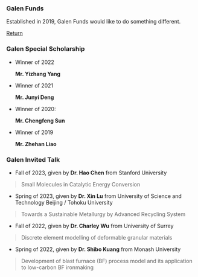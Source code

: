 ### Galen Funds

Established in 2019, Galen Funds would like to do something different.

[Return](./index.html)

### Galen Special Scholarship

- Winner of 2022

  **Mr. Yizhang Yang**
  
- Winner of 2021

  **Mr. Junyi Deng**

- Winner of 2020: 

  **Mr. Chengfeng Sun**

- Winner of 2019

  **Mr. Zhehan Liao**

### Galen Invited Talk

- Fall of 2023, given by **Dr. Hao Chen** from Stanford University

> Small Molecules in Catalytic Energy Conversion

- Spring of 2023, given by **Dr. Xin Lu** from University of Science and Technology Beijing / Tohoku University

> Towards a Sustainable Metallurgy by Advanced Recycling System

- Fall of 2022, given by **Dr. Charley Wu** from University of Surrey

> Discrete element modelling of deformable granular materials

- Spring of 2022, given by **Dr. Shibo Kuang** from Monash University

> Development of blast furnace (BF) process model and its application to low-carbon BF ironmaking
